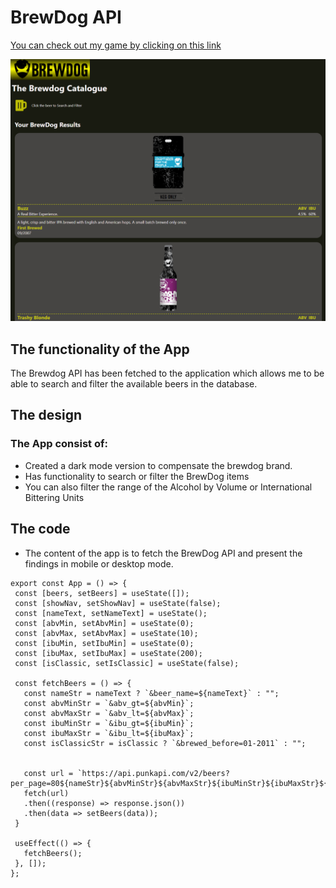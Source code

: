 # BrewDog API

[You can check out my game by clicking on this link](https://samto83.github.io/brewdog/)

![BrewDog page](https://github.com/SamTo83/brewdog/blob/master/brewdog.PNG)

## The functionality of the App
The Brewdog API has been fetched to the application which allows me to be able to search and filter the available beers in the database.

## The design  
### The App consist of: 
* Created a dark mode version to compensate the brewdog brand.
* Has functionality to search or filter the BrewDog items
* You can also filter the range of the Alcohol by Volume or International Bittering Units


## The code 
* The content of the app is to fetch the BrewDog API and present the findings in mobile or desktop mode. 

 ```
 export const App = () => {
  const [beers, setBeers] = useState([]);
  const [showNav, setShowNav] = useState(false);
  const [nameText, setNameText] = useState();
  const [abvMin, setAbvMin] = useState(0);
  const [abvMax, setAbvMax] = useState(10);
  const [ibuMin, setIbuMin] = useState(0);
  const [ibuMax, setIbuMax] = useState(200);
  const [isClassic, setIsClassic] = useState(false);

  const fetchBeers = () => {
    const nameStr = nameText ? `&beer_name=${nameText}` : "";
    const abvMinStr = `&abv_gt=${abvMin}`;
    const abvMaxStr = `&abv_lt=${abvMax}`;
    const ibuMinStr = `&ibu_gt=${ibuMin}`;
    const ibuMaxStr = `&ibu_lt=${ibuMax}`;
    const isClassicStr = isClassic ? `&brewed_before=01-2011` : "";

    
    const url = `https://api.punkapi.com/v2/beers?per_page=80${nameStr}${abvMinStr}${abvMaxStr}${ibuMinStr}${ibuMaxStr}${isClassicStr}`
    fetch(url)
    .then((response) => response.json())
    .then(data => setBeers(data));
  }

  useEffect(() => {
    fetchBeers();
  }, []);
}; 
```